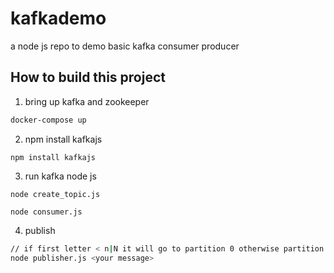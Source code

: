 # kafkademo
a node js repo to demo basic kafka consumer producer

## How to build this project

1. bring up kafka and zookeeper
```bash
docker-compose up
```


2. npm install kafkajs
```
npm install kafkajs
```

3. run kafka node js
```
node create_topic.js

node consumer.js
```


4. publish
```bash
// if first letter < n|N it will go to partition 0 otherwise partition 1
node publisher.js <your message> 
```
